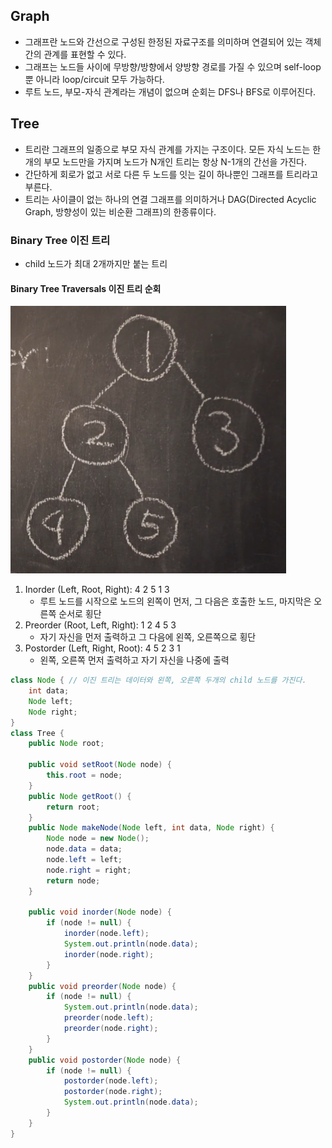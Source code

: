## Graph
- 그래프란 노드와 간선으로 구성된 한정된 자료구조를 의미하며 
  연결되어 있는 객체 간의 관계를 표현할 수 있다.
- 그래프는 노드들 사이에 무방향/방향에서 양방향 경로를 가질 수 있으며 
  self-loop 뿐 아니라 loop/circuit 모두 가능하다.
- 루트 노드, 부모-자식 관계라는 개념이 없으며 순회는 DFS나 BFS로 이루어진다.

## Tree
- 트리란 그래프의 일종으로 부모 자식 관계를 가지는 구조이다.
  모든 자식 노드는 한 개의 부모 노드만을 가지며 노드가 N개인 트리는 항상 N-1개의 간선을 가진다.
- 간단하게 회로가 없고 서로 다른 두 노드를 잇는 길이 하나뿐인 그래프를 트리라고 부른다.
- 트리는 사이클이 없는 하나의 연결 그래프를 의미하거나 
  DAG(Directed Acyclic Graph, 방향성이 있는 비순환 그래프)의 한종류이다.

### Binary Tree 이진 트리
- child 노드가 최대 2개까지만 붙는 트리

#### Binary Tree Traversals 이진 트리 순회
![img/BinaryTree.png](img/BinaryTree.png)
1. Inorder (Left, Root, Right): 4 2 5 1 3
   - 루트 노드를 시작으로 노드의 왼쪽이 먼저, 그 다음은 호출한 노드, 마지막은 오른쪽 순서로 횡단
2. Preorder (Root, Left, Right): 1 2 4 5 3
   - 자기 자신을 먼저 출력하고 그 다음에 왼쪽, 오른쪽으로 횡단
3. Postorder (Left, Right, Root): 4 5 2 3 1
   - 왼쪽, 오른쪽 먼저 출력하고 자기 자신을 나중에 출력
```java
class Node { // 이진 트리는 데이터와 왼쪽, 오른쪽 두개의 child 노드를 가진다.
    int data;
    Node left;
    Node right;
}
class Tree {
    public Node root;
    
    public void setRoot(Node node) {
        this.root = node;
    }
    public Node getRoot() {
        return root;
    }
    public Node makeNode(Node left, int data, Node right) {
        Node node = new Node();
        node.data = data;
        node.left = left;
        node.right = right;
        return node;
    }
    
    public void inorder(Node node) {
        if (node != null) {
            inorder(node.left);
            System.out.println(node.data);
            inorder(node.right);
        }
    }
    public void preorder(Node node) {
        if (node != null) {
            System.out.println(node.data);
            preorder(node.left);
            preorder(node.right);
        }
    }
    public void postorder(Node node) {
        if (node != null) {
            postorder(node.left);
            postorder(node.right);
            System.out.println(node.data);
        }
    }
}
```